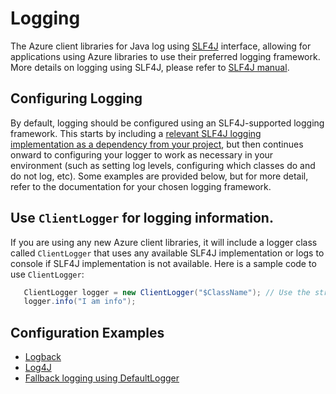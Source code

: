# Logging

The Azure client libraries for Java log using [SLF4J](https://www.slf4j.org/) interface, allowing for applications using Azure libraries to use their preferred logging framework. More details on logging using SLF4J, please refer to [SLF4J manual](https://www.slf4j.org/manual.html). 

## Configuring Logging

By default, logging should be configured using an SLF4J-supported logging framework. This starts by including a [relevant SLF4J logging implementation as a dependency from your project](http://www.slf4j.org/manual.html#projectDep), but then continues onward to configuring your logger to work as necessary in your environment (such as setting log levels, configuring which classes do and do not log, etc). Some examples are provided below, but for more detail, refer to the documentation for your chosen logging framework.

## Use `ClientLogger` for logging information.

If you are using any new Azure client libraries, it will include a logger class called `ClientLogger` that uses any available SLF4J implementation or logs to console if SLF4J implementation is not available. Here is a sample code to use `ClientLogger`:

```java
   ClientLogger logger = new ClientLogger("$ClassName"); // Use the string of class name or the class type.
   logger.info("I am info");
```

## Configuration Examples
- [Logback](logback.md)
- [Log4J](log4j.md)
- [Fallback logging using DefaultLogger](default_logger.md)
